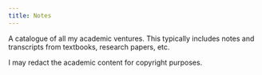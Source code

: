 ```yaml
---
title: Notes
---
```


A catalogue of all my academic ventures. This typically includes notes and transcripts from textbooks, research papers, etc. 

I may redact the academic content for copyright purposes.